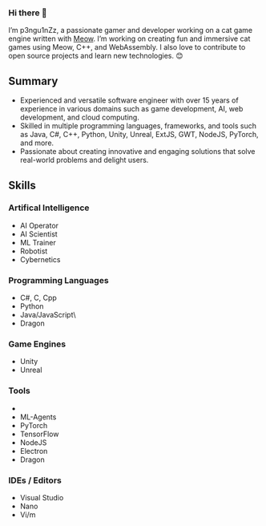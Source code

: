### Hi there 👋

I’m p3ngu1nZz, a passionate gamer and developer working on a cat game engine written with [Meow](https://github.com/bat-country-ent/meow). I’m working on creating fun and immersive cat games using Meow, C++, and WebAssembly. I also love to contribute to open source projects and learn new technologies. 😊

## Summary

- Experienced and versatile software engineer with over 15 years of experience in various domains such as game development, AI, web development, and cloud computing.
- Skilled in multiple programming languages, frameworks, and tools such as Java, C#, C++, Python, Unity, Unreal, ExtJS, GWT, NodeJS, PyTorch, and more.
- Passionate about creating innovative and engaging solutions that solve real-world problems and delight users.

## Skills

### Artifical Intelligence

- AI Operator
- AI Scientist
- ML Trainer
- Robotist
- Cybernetics

### Programming Languages

- C#, C, Cpp
- Python
- Java/JavaScript\
- Dragon

### Game Engines

- Unity
- Unreal

### Tools

- 
- ML-Agents
- PyTorch
- TensorFlow
- NodeJS
- Electron
- Dragon

### IDEs / Editors

- Visual Studio
- Nano
- Vi/m
